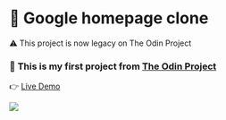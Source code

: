 # 🌱 Google homepage clone

⚠️ This project is now legacy on The Odin Project

### 🔰 **This is my first project from [The Odin Project](https://www.theodinproject.com/home)**

👉 [Live Demo](https://thanh-luan-nguyen.github.io/google-homepage/)

<img src="https://github.com/thanh-luan-nguyen/thanh-luan-nguyen/blob/main/project_preview_gifs/theOdinProject/Google%20Homepage.gif"/>
